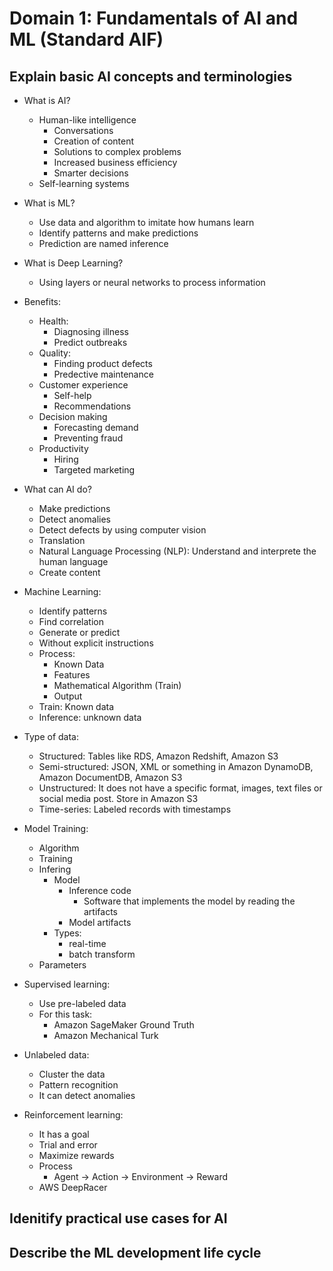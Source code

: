 # Domain 1: Fundamentals of AI and ML (Standard AIF)

## Explain basic AI concepts and terminologies

* What is AI?
    * Human-like intelligence
        * Conversations
        * Creation of content
        * Solutions to complex problems
        * Increased business efficiency
        * Smarter decisions
    * Self-learning systems

* What is ML?
    * Use data and algorithm to imitate how humans learn
    * Identify patterns and make predictions
    * Prediction are named inference

* What is Deep Learning?
    * Using layers or neural networks to process information

* Benefits:
    * Health:
        * Diagnosing illness
        * Predict outbreaks
    * Quality:
        * Finding product defects
        * Predective maintenance
    * Customer experience
        * Self-help
        * Recommendations
    * Decision making
        * Forecasting demand
        * Preventing fraud
    * Productivity
        * Hiring
        * Targeted marketing

* What can AI do?
    * Make predictions
    * Detect anomalies
    * Detect defects by using computer vision
    * Translation
    * Natural Language Processing (NLP): Understand and interprete the human language
    * Create content

* Machine Learning:
    * Identify patterns
    * Find correlation
    * Generate or predict
    * Without explicit instructions
    * Process:
        * Known Data
        * Features
        * Mathematical Algorithm (Train)
        * Output
    * Train: Known data
    * Inference: unknown data

* Type of data:
    * Structured: Tables like RDS, Amazon Redshift, Amazon S3
    * Semi-structured: JSON, XML or something in Amazon DynamoDB, Amazon DocumentDB, Amazon S3
    * Unstructured: It does not have a specific format, images, text files or social media post. Store in Amazon S3
    * Time-series: Labeled records with timestamps

* Model Training:
    * Algorithm
    * Training
    * Infering
        * Model
            * Inference code
                * Software that implements the model by reading the artifacts
            * Model artifacts
        * Types:
            * real-time
            * batch transform
    * Parameters

* Supervised learning:
    * Use pre-labeled data
    * For this task:
        * Amazon SageMaker Ground Truth
        * Amazon Mechanical Turk

* Unlabeled data:
    * Cluster the data
    * Pattern recognition
    * It can detect anomalies

* Reinforcement learning:
    * It has a goal
    * Trial and error
    * Maximize rewards
    * Process
        * Agent -> Action -> Environment -> Reward
    * AWS DeepRacer



## Idenitify practical use cases for AI

## Describe the ML development life cycle
